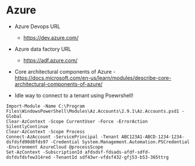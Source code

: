 Azure 
=====

* Azure Devops URL
    - https://dev.azure.com/
* Azure data factory URL
    - https://adf.azure.com/ 

* Core architectural components of Azure - https://docs.microsoft.com/en-us/learn/modules/describe-core-architectural-components-of-azure/ 

* Idle way to connect to a tenant using Poewrshell! 
```
Import-Module -Name C:\Program Files\WindowsPowerShell\Modules\Az.Accounts\2.9.1\Az.Accounts.psd1 -Global
Clear-AzContext -Scope CurrentUser -Force -ErrorAction SilentlyContinue
Clear-AzContext -Scope Process
Connect-AzAccount -ServicePrincipal -Tenant ABC123A1-ABCD-1234-1234-dsfdsfd90d8fds97 -Credential System.Management.Automation.PSCredential -Environment AzureCloud @processScope
Set-AzContext -SubscriptionId afdsdsf-fdsads-afdf-sdfd-dsfdsfdsfew314red -TenantId sdf43wr-vfdsf432-gfj53-b53-365ttrg
```

